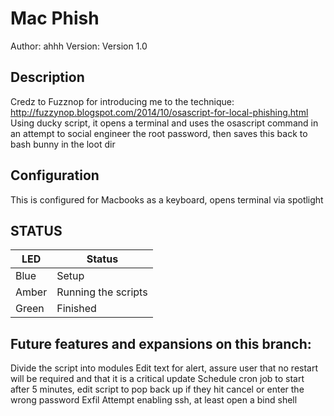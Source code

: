# Mac Phish

Author: ahhh
Version: Version 1.0

## Description

Credz to Fuzznop for introducing me to the technique: http://fuzzynop.blogspot.com/2014/10/osascript-for-local-phishing.html
Using ducky script, it opens a terminal and uses the osascript command in an attempt to social engineer the root password, then saves this back to bash bunny in the loot dir

## Configuration

This is configured for Macbooks as a keyboard, opens terminal via spotlight 

## STATUS

| LED              | Status                                |
| ---------------- | ------------------------------------- |
| Blue             | Setup                                 |
| Amber            | Running the scripts                   |
| Green            | Finished                              |

## Future features and expansions on this branch:
Divide the script into modules
Edit text for alert, assure user that no restart will be required and that it is a critical update
Schedule cron job to start after 5 minutes, edit script to pop back up if they hit cancel or enter the wrong password
Exfil
Attempt enabling ssh, at least open a bind shell
